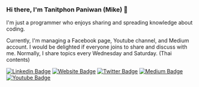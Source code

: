 ### Hi there, I'm Tanitphon Paniwan (Mike) 👋

I'm just a programmer who enjoys sharing and spreading knowledge about coding.

Currently, I'm managing a Facebook page, Youtube channel, and Medium account. I would be delighted if everyone joins to share and discuss with me. Normally, I share topics every Wednesday and Saturday. (Thai contents)

[![Linkedin Badge](https://img.shields.io/badge/-LinkedIn-0e76a8?style=flat-square&logo=Linkedin&logoColor=white)](https://www.linkedin.com/in/tanitphon-paniwan-186110b3/)
[![Website Badge](https://img.shields.io/badge/Website-3b5998?style=flat-square&logo=google-chrome&logoColor=white)](https://mikelopster.dev)
[![Twitter Badge](https://img.shields.io/badge/-Twitter-00acee?style=flat-square&logo=Twitter&logoColor=white)](https://twitter.com/mikelopster)
[![Medium Badge](https://img.shields.io/badge/medium-%2312100E.svg?&style=for-square&logo=medium&logoColor=white)](https://blog.mikelopster.dev)
[![Youtube Badge](https://img.shields.io/badge/YouTube-red?style=for-square&logo=youtube&logoColor=white)](https://www.youtube.com/@mikelopster)
